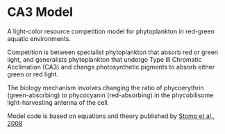 # CA3 Model

A light-color resource competition model for phytoplankton in red-green aquatic environments.

Competition is between specialist phytoplankton that absorb red or green light, and generalists phytoplankton that undergo Type III Chromatic Acclimation (CA3) and change photosynthetic pigments to absorb either green or red light.

The biology mechanism involves changing the ratio of phycoerythrin (green-absorbing) to phycocyanin (red-absorbing) in the phycobilisome light-harvesting antenna of the cell.  

Model code is based on equations and theory published by [Stomp et al., 2008](https://www.journals.uchicago.edu/doi/abs/10.1086/591680)

